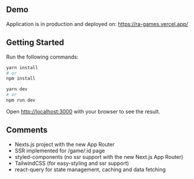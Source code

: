 ## Demo

Application is in production and deployed on:
https://ra-games.vercel.app/

## Getting Started

Run the following commands:

```bash
yarn install
# or
npm install

yarn dev
# or
npm run dev
```

Open [http://localhost:3000](http://localhost:3000) with your browser to see the result.

## Comments

- Nexts.js project with the new App Router
- SSR implemented for /game/:id page
- styled-components (no ssr support with the new Next.js App Router)
- TailwindCSS (for easy-styling and ssr support)
- react-query for state management, caching and data fetching
